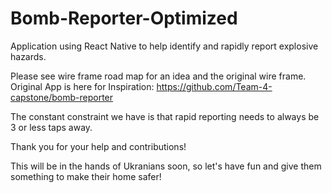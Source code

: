 # Bomb-Reporter-Optimized
Application using React Native to help identify and rapidly report explosive hazards.

Please see wire frame road map for an idea and the original wire frame. 
Original App is here for Inspiration: https://github.com/Team-4-capstone/bomb-reporter

The constant constraint we have is that rapid reporting needs to always be 3 or less taps away.

Thank you for your help and contributions! 

This will be in the hands of Ukranians soon, so let's have fun and give them something to make their home safer!
